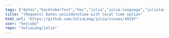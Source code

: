 ```yaml
---
tags: ["dates","hacktoberfest","hpc","julia","julia-language","julialang","machine-learning","numerical","programming-language","science","scientific"]
title: "[Request] Dates.unix2datetime with local time option"
html_url: "https://github.com/JuliaLang/julia/issues/49297"
user: "kescobo"
repo: "JuliaLang/julia"
---
```


